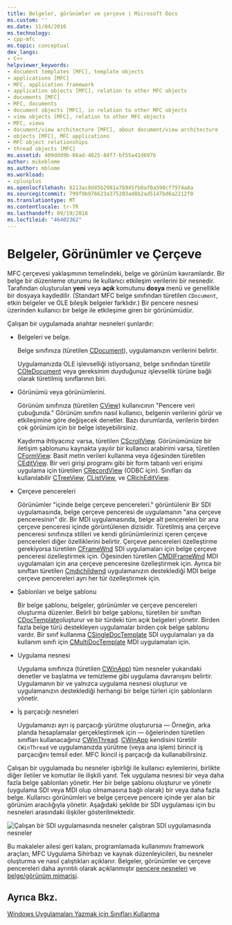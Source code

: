 ```yaml
---
title: Belgeler, görünümler ve çerçeve | Microsoft Docs
ms.custom: ''
ms.date: 11/04/2016
ms.technology:
- cpp-mfc
ms.topic: conceptual
dev_langs:
- C++
helpviewer_keywords:
- document templates [MFC], template objects
- applications [MFC]
- MFC, application framework
- application objects [MFC], relation to other MFC objects
- documents [MFC]
- MFC, documents
- document objects [MFC], in relation to other MFC objects
- view objects [MFC], relation to other MFC objects
- MFC, views
- document/view architecture [MFC], about document/view architecture
- objects [MFC], MFC applications
- MFC object relationships
- thread objects [MFC]
ms.assetid: 409ddd9b-66ad-4625-84f7-bf55a41d697b
author: mikeblome
ms.author: mblome
ms.workload:
- cplusplus
ms.openlocfilehash: 8213ac8d45b2981a7b945fb0af0a590cf7974a8a
ms.sourcegitcommit: 799f9b976623a375203ad8b2ad5147bd6a2212f0
ms.translationtype: MT
ms.contentlocale: tr-TR
ms.lasthandoff: 09/19/2018
ms.locfileid: "46402362"
---
```

# <a name="documents-views-and-the-framework"></a>Belgeler, Görünümler ve Çerçeve

MFC çerçevesi yaklaşımının temelindeki, belge ve görünüm kavramlardır. Bir belge bir düzenleme oturumu ile kullanıcı etkileşim verilerini bir nesnedir. Tarafından oluşturulan **yeni** veya **açık** komutunu **dosya** menü ve genellikle bir dosyaya kaydedilir. (Standart MFC belge sınıfından türetilen `CDocument`, etkin belgeler ve OLE bileşik belgeler farklıdır.) Bir pencere nesnesi üzerinden kullanıcı bir belge ile etkileşime giren bir görünümüdür.

Çalışan bir uygulamada anahtar nesneleri şunlardır:

- Belgeleri ve belge.

     Belge sınıfınıza (türetilen [CDocument](../mfc/reference/cdocument-class.md)), uygulamanızın verilerini belirtir.

     Uygulamanızda OLE işlevselliği istiyorsanız, belge sınıfından türetilir [COleDocument](../mfc/reference/coledocument-class.md) veya gereksinim duyduğunuz işlevsellik türüne bağlı olarak türetilmiş sınıflarının biri.

- Görünümü veya görünümlerini.

     Görünüm sınıfınıza (türetilen [CView](../mfc/reference/cview-class.md)) kullanıcının "Pencere veri çubuğunda." Görünüm sınıfını nasıl kullanıcı, belgenin verilerini görür ve etkileşimine göre değişecek denetler. Bazı durumlarda, verilerin birden çok görünüm için bir belge isteyebilirsiniz.

     Kaydırma ihtiyacınız varsa, türetilen [CScrollView](../mfc/reference/cscrollview-class.md). Görünümünüze bir iletişim şablonunu kaynakta yayılır bir kullanıcı arabirimi varsa, türetilen [CFormView](../mfc/reference/cformview-class.md). Basit metin verileri kullanma veya öğesinden türetilen [CEditView](../mfc/reference/ceditview-class.md). Bir veri girişi programı gibi bir form tabanlı veri erişimi uygulama için türetilen [CRecordView](../mfc/reference/crecordview-class.md) (ODBC için). Sınıfları da kullanılabilir [CTreeView](../mfc/reference/ctreeview-class.md), [CListView](../mfc/reference/clistview-class.md), ve [CRichEditView](../mfc/reference/cricheditview-class.md).

- Çerçeve pencereleri

     Görünümler "içinde belge çerçeve pencereleri." görüntülenir Bir SDI uygulamasında, belge çerçeve penceresi de uygulamanın "ana çerçeve penceresinin" dir. Bir MDI uygulamasında, belge alt pencereleri bir ana çerçeve penceresi içinde görüntülenen dizisidir. Türetilmiş ana çerçeve penceresi sınıfınıza stilleri ve kendi görünümlerinizi içeren çerçeve pencereleri diğer özelliklerini belirtir. Çerçeve pencereleri özelleştirme gerekiyorsa türetilen [CFrameWnd](../mfc/reference/cframewnd-class.md) SDI uygulamaları için belge çerçeve penceresi özelleştirmek için. Öğesinden türetilen [CMDIFrameWnd](../mfc/reference/cmdiframewnd-class.md) MDI uygulamaları için ana çerçeve penceresine özelleştirmek için. Ayrıca bir sınıftan türetilen [Cmdıchildwnd](../mfc/reference/cmdichildwnd-class.md) uygulamanızın desteklediği MDI belge çerçeve pencereleri ayrı her tür özelleştirmek için.

- Şablonları ve belge şablonu

     Bir belge şablonu, belgeler, görünümler ve çerçeve pencereleri oluşturma düzenler. Belirli bir belge şablonu, türetilen bir sınıftan [CDocTemplate](../mfc/reference/cdoctemplate-class.md)oluşturur ve bir türdeki tüm açık belgeleri yönetir. Birden fazla belge türü destekleyen uygulamalar birden çok belge şablonu vardır. Bir sınıf kullanma [CSingleDocTemplate](../mfc/reference/csingledoctemplate-class.md) SDI uygulamaları ya da kullanım sınıfı için [CMultiDocTemplate](../mfc/reference/cmultidoctemplate-class.md) MDI uygulamaları için.

- Uygulama nesnesi

     Uygulama sınıfınıza (türetilen [CWinApp](../mfc/reference/cwinapp-class.md)) tüm nesneler yukarıdaki denetler ve başlatma ve temizleme gibi uygulama davranışını belirtir. Uygulamanın bir ve yalnızca uygulama nesnesi oluşturur ve uygulamanızın desteklediği herhangi bir belge türleri için şablonların yönetir.

- İş parçacığı nesneleri

     Uygulamanızı ayrı iş parçacığı yürütme oluşturursa — Örneğin, arka planda hesaplamalar gerçekleştirmek için — öğelerinden türetilen sınıfları kullanacağınız [CWinThread](../mfc/reference/cwinthread-class.md). [CWinApp](../mfc/reference/cwinapp-class.md) kendisini türetilir `CWinThread` ve uygulamanızda yürütme (veya ana işlem) birincil iş parçacığını temsil eder. MFC İkincil iş parçacığı da kullanabilirsiniz.

Çalışan bir uygulamada bu nesneler işbirliği ile kullanıcı eylemlerini, birlikte diğer iletiler ve komutlar ile ilişkili yanıt. Tek uygulama nesnesi bir veya daha fazla belge şablonları yönetir. Her bir belge şablonu oluşturur ve yönetir (uygulama SDI veya MDI olup olmamasına bağlı olarak) bir veya daha fazla belge. Kullanıcı görünümleri ve belge çerçeve pencere içinde yer alan bir görünüm aracılığıyla yönetir. Aşağıdaki şekilde bir SDI uygulaması için bu nesneleri arasındaki ilişkiler gösterilmektedir.

![Çalışan bir SDI uygulamasında nesneler](../mfc/media/vc386v1.gif "vc386v1") çalıştıran SDI uygulamasında nesneler

Bu makaleler ailesi geri kalanı, programlamada kullanımını framework araçları, MFC Uygulama Sihirbazı ve kaynak düzenleyicileri, bu nesneler oluşturma ve nasıl çalıştıkları açıklanır. Belgeler, görünümler ve çerçeve pencereleri daha ayrıntılı olarak açıklanmıştır [pencere nesneleri](../mfc/window-objects.md) ve [belge/görünüm mimarisi](../mfc/document-view-architecture.md).

## <a name="see-also"></a>Ayrıca Bkz.

[Windows Uygulamaları Yazmak için Sınıfları Kullanma](../mfc/using-the-classes-to-write-applications-for-windows.md)
